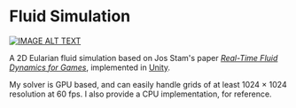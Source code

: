 # Fluid Simulation

[![IMAGE ALT TEXT](http://img.youtube.com/vi/aUgFWNUzMw0/0.jpg)](http://www.youtube.com/watch?v=aUgFWNUzMw0 "Eularian Fluid Simulation")

A 2D Eularian fluid simulation  based on Jos Stam's paper *[Real-Time Fluid Dynamics for Games](https://pdfs.semanticscholar.org/847f/819a4ea14bd789aca8bc88e85e906cfc657c.pdf)*, implemented in [Unity](https://unity3d.com/).

My solver is GPU based, and can easily handle grids of at least 1024 × 1024 resolution at 60 fps.
I also provide a CPU implementation, for reference.

